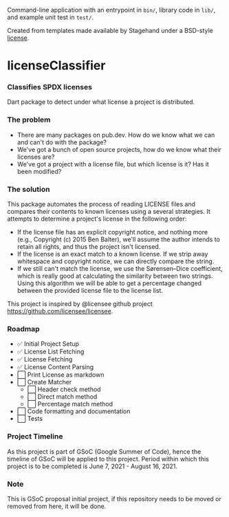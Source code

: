 Command-line application with an entrypoint in `bin/`, library code
in `lib/`, and example unit test in `test/`.

Created from templates made available by Stagehand under a BSD-style
[license](https://github.com/dart-lang/stagehand/blob/master/LICENSE).


# licenseClassifier
### Classifies SPDX licenses

Dart package to detect under what license a project is distributed.

### The problem

- There are many packages on pub.dev. How do we know what we can and can't do with the package?
- We've got a bunch of open source projects, how do we know what their licenses are?
- We've got a project with a license file, but which license is it? Has it been modified?

### The solution

This package automates the process of reading LICENSE files and compares their contents to known licenses using a several strategies. It attempts to determine a project's license in the following order:

- If the license file has an explicit copyright notice, and nothing more (e.g., Copyright (c) 2015 Ben Balter), we'll assume the author intends to retain all rights, and thus the project isn't licensed.
- If the license is an exact match to a known license. If we strip away whitespace and copyright notice, we can directly compare the string.
- If we still can't match the license, we use the Sørensen–Dice coefficient, which is really good at calculating the similarity between two strings. Using this algorithm we will be able to get a percentage changed between the provided license file to the license list.

This project is inspired by @licensee github project https://github.com/licensee/licensee.

### Roadmap
- ✅ Initial Project Setup
- ✅ License List Fetching
- ✅ License Fetching
- ✅ License Content Parsing
- ⬜ Print License as markdown
- ⬜ Create Matcher
    - ⬜ Header check method
    - ⬜ Direct match method
    - ⬜ Percentage match method
- ⬜ Code formatting and documentation
- ⬜ Tests

### Project Timeline
As this project is part of GSoC (Google Summer of Code), hence the timeline of GSoC will be applied to this project.
Period within which this project is to be completed is June 7, 2021 - August 16, 2021.

### Note
This is GSoC proposal initial project, if this repository needs to be moved or removed from here, it will be done.